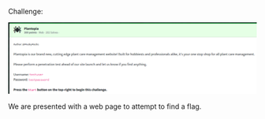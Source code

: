 Challenge:

![Alt text](images/1.challenge.PNG)

We are presented with a web page to attempt to find a flag.